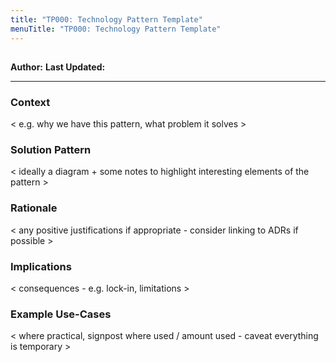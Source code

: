 ```yaml
---
title: "TP000: Technology Pattern Template"
menuTitle: "TP000: Technology Pattern Template"
---
```


## <pattern>

**Author:** 
**Last Updated:** 

---

### Context

< e.g. why we have this pattern, what problem it solves >

### Solution Pattern

< ideally a diagram + some notes to highlight interesting elements of the pattern >

### Rationale

< any positive justifications if appropriate - consider linking to ADRs if possible >

### Implications

< consequences - e.g. lock-in, limitations >

### Example Use-Cases

< where practical, signpost where used / amount used - caveat everything is temporary >